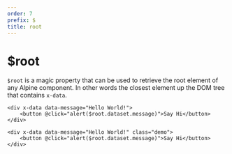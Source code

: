 ```yaml
---
order: 7
prefix: $
title: root
---
```


# $root

`$root` is a magic property that can be used to retrieve the root element of any Alpine component. In other words the closest element up the DOM tree that contains `x-data`.

```alpine
<div x-data data-message="Hello World!">
    <button @click="alert($root.dataset.message)">Say Hi</button>
</div>
```

```alpinejs
<div x-data data-message="Hello World!" class="demo">
    <button @click="alert($root.dataset.message)">Say Hi</button>
</div>
```
